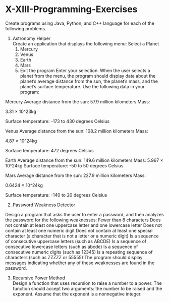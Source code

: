 # X-XIII-Programming-Exercises
Create programs using Java, Python, and C++ language for each of the following problems.

1. Astronomy Helper  
Create an application that displays the following menu: 
Select a Planet 
    1. Mercury 
    2. Venus 
    3. Earth 
    4. Mars 
    5. Exit the program
Enter your selection. 
When the user selects a planet from the menu, the program should display data about the planet’s
average distance from the sun, the planet’s mass, and the planet’s surface temperature. Use the
following data in your program: 

Mercury 
Average distance from the sun: 57.9 million kilometers 
Mass: 

3.31 × 10^23kg

Surface temperature: -173 to 430 degrees Celsius

Venus 
Average distance from the sun: 108.2 million kilometers 
Mass: 

4.87 × 10^24kg

Surface temperature: 472 degrees Celsius 

Earth
Average distance from the sun: 149.6 million kilometers 
Mass: 5.967 × 10^24kg
Surface temperature: -50 to 50 degrees Celsius 

Mars 
Average distance from the sun: 227.9 million kilometers 
Mass: 

0.6424 × 10^24kg

Surface temperature: -140 to 20 degrees Celsius  


2. Password Weakness Detector

Design a program that asks the user to enter a password, and then analyzes the password for the
following weaknesses: 
    Fewer than 8 characters 
    Does not contain at least one uppercase letter and one lowercase letter 
    Does not contain at least one numeric digit 
    Does not contain at least one special character (a character that is not a letter or a numeric digit) 
    Is a sequence of consecutive uppercase letters (such as ABCDE) 
    Is a sequence of consecutive lowercase letters (such as abcde) 
    Is a sequence of consecutive numeric digits (such as 12345) 
    Is a repeating sequence of characters (such as ZZZZZ or 55555) 
    The program should display messages indicating whether any of these weaknesses are found in the
    password.


3. Recursive Power Method    
Design a function that uses recursion to raise a number to a power. The function should accept two
arguments: the number to be raised and the exponent. Assume that the exponent is a nonnegative
integer.
